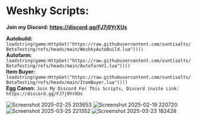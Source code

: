 # **Weshky  Scripts:** 
**Join my Discord: https://discord.gg/FJ7j9YrXUs**


**Autobuild:**  ```loadstring(game:HttpGet("https://raw.githubusercontent.com/suntisalts/BetaTesting/refs/heads/main/WeshkyAutoBuild.lua"))()```            
**Autofarm:**   ```loadstring(game:HttpGet("https://raw.githubusercontent.com/suntisalts/BetaTesting/refs/heads/main/AutofarmV1.lua"))()```             
**Item Buyer:** ```loadstring(game:HttpGet("https://raw.githubusercontent.com/suntisalts/BetaTesting/refs/heads/main/ItemBuyer.lua"))()```              
**Egg Canon:**  ```Join My Discord For This Scripts, Discord invite Link: https://discord.gg/FJ7j9YrXUs```           

![Screenshot 2025-02-25 203653](https://github.com/user-attachments/assets/fe5f53ff-1813-4111-ba0d-a022300c5e1a)
![Screenshot 2025-02-19 220720](https://github.com/user-attachments/assets/66817dae-58ab-4acb-834f-7407cd82db2c)
![Screenshot 2025-03-25 221352](https://github.com/user-attachments/assets/feefdb8c-adb8-4a1f-84ca-0fc79104551f)
![Screenshot 2025-03-23 182428](https://github.com/user-attachments/assets/05b9ef15-7cb5-4586-b212-fd9a2808dae4)

